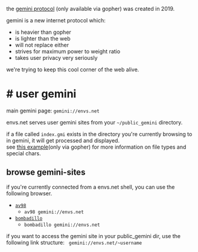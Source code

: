 the [gemini protocol](gopher://zaibatsu.circumlunar.space:70/1/~solderpunk/gemini) (only available via gopher) was created in 2019.

gemini is a new internet protocol which:

- is heavier than gopher
- is lighter than the web
- will not replace either
- strives for maximum power to weight ratio
- takes user privacy very seriously


we're trying to keep this cool corner of the web alive.

# # user gemini

main gemini page: `gemini://envs.net`<br />

envs.net serves user gemini sites from your `~/public_gemini` directory.

if a file called `index.gmi` exists in the directory you're currently browsing to in gemini, it will get processed and displayed.<br />
see [this example](gopher://zaibatsu.circumlunar.space/0/%7esolderpunk/gemini/docs/spec-spec.txt)(only via gopher) for more information on file types and special chars.

## browse gemini-sites
if you're currently connected from a envs.net shell, you can use the following browser.

- [`av98`](https://tildegit.org/solderpunk/AV-98)
    - `av98 gemini://envs.net`
- [`bombadillo`](https://tildegit.org/sloum/bombadillo)
    - `bombadillo gemini://envs.net`

if you want to access the gemini site in your public_gemini dir, use the following link structure:
&nbsp;&nbsp;`gemini://envs.net/~username`<br />
